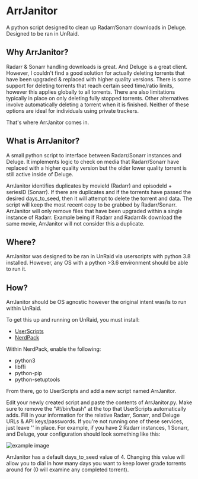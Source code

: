 # ArrJanitor
A python script designed to clean up Radarr/Sonarr downloads in Deluge. Designed to be ran in UnRaid.


## Why ArrJanitor? 

Radarr & Sonarr handling downloads is great. And Deluge is a great client. However, I couldn't find a good solution for actually deleting torrents that have been upgraded & replaced with higher quality versions. There is some support for deleting torrents that reach certain seed time/ratio limits, however this applies globally to all torrents. There are also limitations typically in place on only deleting fully stopped torrents. Other alternatives involve automatically deleting a torrent when it is finished. Neither of these options are ideal for individuals using private trackers.

That's where ArrJanitor comes in.

## What is ArrJanitor?

A small python script to interface between Radarr/Sonarr instances and Deluge. It implements logic to check on media that Radarr/Sonarr have replaced with a higher quality version but the older lower quality torrent is still active inside of Deluge. 

ArrJanitor identifies duplicates by movieId (Radarr) and episodeId + seriesID (Sonarr). If there are duplicates and if the torrents have passed the desired days_to_seed, then it will attempt to delete the torrent and data. The script will keep the most recent copy to be grabbed by Radarr/Sonarr. ArrJanitor will only remove files that have been upgraded within a single instance of Radarr. Example being if Radarr and Radarr4k download the same movie, ArrJanitor will not consider this a duplicate.

## Where?

ArrJanitor was designed to be ran in UnRaid via userscripts with python 3.8 installed. However, any OS with a python >3.6 environment should be able to run it.

## How? 

ArrJanitor should be OS agnostic however the original intent was/is to run within UnRaid. 

To get this up and running on UnRaid, you must install:
* [UserScripts](https://forums.unraid.net/topic/48286-plugin-ca-user-scripts/)
* [NerdPack](https://forums.unraid.net/topic/35866-unraid-6-nerdpack-cli-tools-iftop-iotop-screen-kbd-etc/)


Within NerdPack, enable the following:

* python3
* libffi
* python-pip
* python-setuptools

From there, go to UserScripts and add a new script named ArrJanitor.

Edit your newly created script and paste the contents of ArrJanitor.py. Make sure to remove the "#!/bin/bash" at the top that UserScripts automatically adds. Fill in your information for the relative Radarr, Sonarr, and Deluge URLs & API keys/passwords. If you're not running one of these services, just leave '' in place. For example, if you have 2 Radarr instances, 1 Sonarr, and Deluge, your configuration should look something like this:


![example image](https://i.imgur.com/Bw2Nco3.jpg)


ArrJanitor has a default days_to_seed value of 4. Changing this value will allow you to dial in how many days you want to keep lower grade torrents around for (0 will examine any completed torrent).



